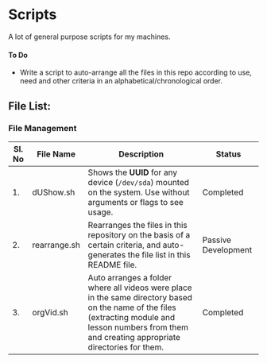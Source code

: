 # Scripts
A lot of general purpose scripts for my machines.

#### To Do
* Write a script to auto-arrange all the files in this repo according to use, need and other criteria in an alphabetical/chronological order.

## File List:
### File Management
|Sl. No | File Name | Description | Status |
|---|---|---|---|
|1. | dUShow.sh	|	Shows the **UUID** for any device (`/dev/sda`) mounted on the system. Use without arguments or flags to see usage.| Completed |
|2. | rearrange.sh	|	Rearranges the files in this repository on the basis of a certain criteria, and auto-generates the file list in this README file.| Passive Development |
|3. | orgVid.sh	| Auto arranges a folder where all videos were place in the same directory based on the name of the files (extracting module and lesson numbers from them and creating appropriate directories for them.| Completed |
